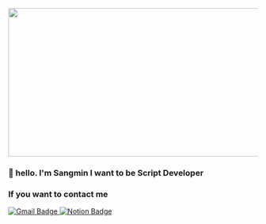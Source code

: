 
<a href="https://www.gitanimals.org/en_US?utm_medium=image&utm_source=qtaghdi&utm_content=farm">
<img
  src="https://render.gitanimals.org/farms/qtaghdi"
  width="600"
  height="300"
/>
</a>
  


### 👋 hello. I'm Sangmin I want to be Script Developer

### If you want to contact me
<a href="mailto:a01071397193@gmail.com" target="_blank">
    <img src="https://img.shields.io/badge/Gmail-D14836?style=for-the-badge&logo=gmail&logoColor=white" alt="Gmail Badge">
</a>
<a href="https://educated-drifter-2d6.notion.site/14d02833a9c380928754ce64a56cf2a5?pvs=4" target="_blank">
  <img src="https://img.shields.io/badge/Notion-000000?style=for-the-badge&logo=notion&logoColor=white" alt="Notion Badge">
</a>
